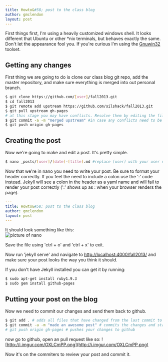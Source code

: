 ```yaml
---
title: Howto&#58; post to the class blog
author: gmclendon
layout: post
---
```



First things first, I'm using a heavily customized windows shell. It looks different that Ubuntu or other *nix terminals, but behaves exactly the same. Don't let the appearance fool you. If you're curious I'm using the [Gnuwin32](http://gnuwin32.sourceforge.net/) toolset.

## Getting any changes
First thing we are going to do is clone our class blog git repo, add the master repository, and make sure everything is merged into out personal branch.  

```bash
$ git clone https://github.com/[user]/fall2013.git
$ cd fall2013
$ git remote add upstream https://github.com/silshack/fall2013.git
$ git pull upstream gh-pages 
# at this stage you may have conflicts. Resolve them by editing the files using nano or another editor.
$ git commit -a -m "merged upstream" #in case any conflicts need to be merged
$ git push origin gh-pages
```

## Creating the post  
Now we're going to make and edit a post. It's pretty simple.  

```bash
$ nano _posts/[user]/[date]-[title].md #replace [user] with your user name, [date] should be formatted "1970-01-31"
```

Now that we're in nano you need to write your post. Be sure to format your header correctly. If you feel the need to include a colon use the '&#58;' code instead. Jekyll will see a colon in the header as a yaml name and will fail to render your post correctly ('&#58;' shows up as &#58; when your browser renders the page).  

```yaml
---
title: Howto&#58; post to the class blog
author: gmclendon
layout: post
---
```

It should look something like this:  
![picture of nano](http://i.imgur.com/6Y20kW2.png)

Save the file using 'ctrl + o' and 'ctrl + x' to exit.  

Now run 'jekyll serve' and navigate to [http://localhost:4000/fall2013/](http://localhos:4000/fall2013/) and make sure your post looks the way you think it should.

If you don't have Jekyll installed you can get it by running:  
```bash
$ sudo apt-get install ruby1.9.3
$ sudo gem install github-pages
```  

## Putting your post on the blog
Now we need to commit our changes and send them back to github.  
```bash  
$ git add . # adds all files that have changed from the last commit to the next commit
$ git commit -a -m "made an awesome post" # commits the changes and stages them to be shared with other repositories
# git push origin gh-pages # pushes your changes to github
```

now go to github, open an pull request like so:
![http://i.imgur.com/OXLCmPP.png](http://i.imgur.com/OXLCmPP.png)

Now it's on the commiters to review your post and commit it. 
